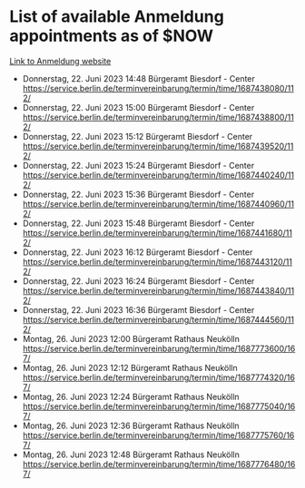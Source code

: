 # List of available Anmeldung appointments as of $NOW
[Link to Anmeldung website](https://service.berlin.de/terminvereinbarung/termin/tag.php?termin=1&anliegen[]=120686&dienstleisterlist=122210,122217,327316,122219,327312,122227,327314,122231,327346,122243,327348,122254,122252,329742,122260,329745,122262,329748,122271,327278,122273,327274,122277,327276,330436,122280,327294,122282,327290,122284,327292,122291,327270,122285,327266,122286,327264,122296,327268,150230,329760,122297,327286,122294,327284,122312,329763,122314,329775,122304,327330,122311,327334,122309,327332,317869,122281,327352,122279,329772,122283,122276,327324,122274,327326,122267,329766,122246,327318,122251,327320,122257,327322,122208,327298,122226,327300&herkunft=http%3A%2F%2Fservice.berlin.de%2Fdienstleistung%2F120686%2F)
- Donnerstag, 22. Juni 2023 14:48 Bürgeramt Biesdorf - Center https://service.berlin.de/terminvereinbarung/termin/time/1687438080/112/
- Donnerstag, 22. Juni 2023 15:00 Bürgeramt Biesdorf - Center https://service.berlin.de/terminvereinbarung/termin/time/1687438800/112/
- Donnerstag, 22. Juni 2023 15:12 Bürgeramt Biesdorf - Center https://service.berlin.de/terminvereinbarung/termin/time/1687439520/112/
- Donnerstag, 22. Juni 2023 15:24 Bürgeramt Biesdorf - Center https://service.berlin.de/terminvereinbarung/termin/time/1687440240/112/
- Donnerstag, 22. Juni 2023 15:36 Bürgeramt Biesdorf - Center https://service.berlin.de/terminvereinbarung/termin/time/1687440960/112/
- Donnerstag, 22. Juni 2023 15:48 Bürgeramt Biesdorf - Center https://service.berlin.de/terminvereinbarung/termin/time/1687441680/112/
- Donnerstag, 22. Juni 2023 16:12 Bürgeramt Biesdorf - Center https://service.berlin.de/terminvereinbarung/termin/time/1687443120/112/
- Donnerstag, 22. Juni 2023 16:24 Bürgeramt Biesdorf - Center https://service.berlin.de/terminvereinbarung/termin/time/1687443840/112/
- Donnerstag, 22. Juni 2023 16:36 Bürgeramt Biesdorf - Center https://service.berlin.de/terminvereinbarung/termin/time/1687444560/112/
- Montag, 26. Juni 2023 12:00 Bürgeramt Rathaus Neukölln https://service.berlin.de/terminvereinbarung/termin/time/1687773600/167/
- Montag, 26. Juni 2023 12:12 Bürgeramt Rathaus Neukölln https://service.berlin.de/terminvereinbarung/termin/time/1687774320/167/
- Montag, 26. Juni 2023 12:24 Bürgeramt Rathaus Neukölln https://service.berlin.de/terminvereinbarung/termin/time/1687775040/167/
- Montag, 26. Juni 2023 12:36 Bürgeramt Rathaus Neukölln https://service.berlin.de/terminvereinbarung/termin/time/1687775760/167/
- Montag, 26. Juni 2023 12:48 Bürgeramt Rathaus Neukölln https://service.berlin.de/terminvereinbarung/termin/time/1687776480/167/
